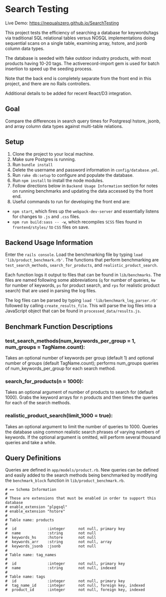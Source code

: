 # Search Testing

Live Demo: https://nequalszero.github.io/SearchTesting

This project tests the efficiency of searching a database for keywords/tags via traditional SQL relational tables versus NOSQL implementations doing sequential scans on a single table, examining array, hstore, and jsonb column data types.

The database is seeded with fake outdoor industry products, with most products having 10-20 tags. The activerecord-import gem is used for batch insertion to speed up the seeding process.

Note that the back end is completely separate from the front end in this project, and there are no Rails controllers.

Additional details to be added for recent React/D3 integration.

## Goal

Compare the differences in search query times for Postgresql hstore, jsonb, and array column data types against multi-table relations.

## Setup

1. Clone the project to your local machine.
2. Make sure Postgres is running.
3. Run `bundle install`
4. Delete the username and password information in `config/database.yml`.
5. Run  `rake db:setup` to configure and populate the database.  
6. Run `npm install` to install the node modules.
7. Follow directions below in `Backend Usage Information` section for notes on running benchmarks and updating the data accessed by the front end.
8. Useful commands to run for developing the front end are:
  * `npm start`, which fires up the `webpack-dev-server` and essentially listens for changes to `.js` and `.css` files.
  * `npm run build:sass -- -w`, which recompiles `SCSS` files found in `frontend/styles/` to `CSS` files on save.


## Backend Usage Information
Enter the `rails console`. Load the benchmarking file by typing `load 'lib/product_benchmark.rb'`.  The functions that perform benchmarking are `test_search_methods`, `search_for_products`, and `realistic_product_search`.

Each function logs it output to files that can be found in `lib/benchmarks`. The files are named following some abbreviations (`q` for number of queries, `kw` for number of keywords, `ps` for product search, and `rps` for realistic product search) that are used in parsing the log files.

The log files can be parsed by typing `load 'lib/benchmark_log_parser.rb'` followed by calling `create_results_file`. This will parse the log files into a JavaScript object that can be found in `processed_data/results.js`.

## Benchmark Function Descriptions
### test_search_methods(num_keywords_per_group = 1, num_groups = TagName.count):
Takes an optional number of keywords per group (default 1) and optional number of groups (default TagName.count); performs num_groups queries of num_keywords_per_group for each search method.

### search_for_products(n = 1000):
Takes an optional argument of number of products to search for (default 1000).
Grabs the keyword arrays for n products and then times the queries for each of the search methods.

### realistic_product_search(limit_1000 = true):
Takes an optional argument to limit the number of queries to 1000.  Queries the database using common realistic search phrases of varying numbers of keywords.  If the optional argument is omitted, will perform several thousand queries and take a while.

## Query Definitions
Queries are defined in `app/models/product.rb`.  New queries can be defined and easily added to the search methods being benchmarked by modifying the `benchmark_block` function in `lib/product_benchmark.rb`.

```
# == Schema Information
#
# These are extensions that must be enabled in order to support this database
# enable_extension "plpgsql"
# enable_extension "hstore"
#
# Table name: products
#
#  id              :integer      not null, primary key
#  name            :string       not null
#  keywords_hs     :hstore       not null
#  keywords_arr    :string       not null, array
#  keywords_jsonb  :jsonb        not null
#
# Table name: tag_names
#
#  id              :integer      not null, primary key
#  name            :string       not null, indexed
#
# Table name: tags
#  id              :integer      not null, primary key
#  tag_name_id     :integer      not null, foreign key, indexed
#  product_id      :integer      not null, foreign key, indexed
```
